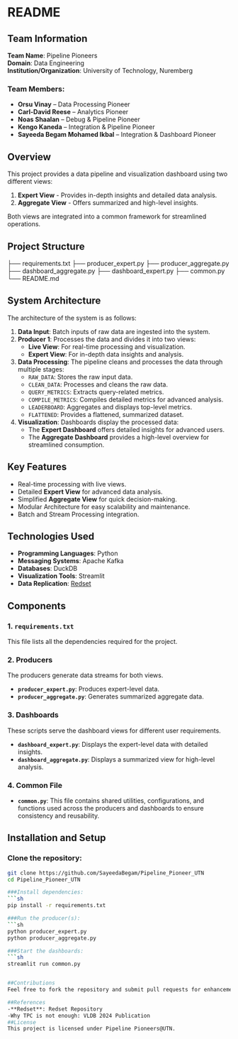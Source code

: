 # README

## Team Information

**Team Name**: Pipeline Pioneers  
**Domain**: Data Engineering  
**Institution/Organization**: University of Technology, Nuremberg  

### Team Members:
- **Orsu Vinay** – Data Processing Pioneer
- **Carl-David Reese** – Analytics Pioneer
- **Noas Shaalan** – Debug & Pipeline Pioneer
- **Kengo Kaneda** – Integration & Pipeline Pioneer
- **Sayeeda Begam Mohamed Ikbal** – Integration & Dashboard Pioneer

## Overview

This project provides a data pipeline and visualization dashboard using two different views:

1. **Expert View** - Provides in-depth insights and detailed data analysis.
2. **Aggregate View** - Offers summarized and high-level insights.

Both views are integrated into a common framework for streamlined operations.

## Project Structure

├── requirements.txt
├── producer_expert.py 
├── producer_aggregate.py
├── dashboard_aggregate.py 
├── dashboard_expert.py 
├── common.py 
└── README.md


## System Architecture

The architecture of the system is as follows:

1. **Data Input**: Batch inputs of raw data are ingested into the system.
2. **Producer 1**: Processes the data and divides it into two views:
   - **Live View**: For real-time processing and visualization.
   - **Expert View**: For in-depth data insights and analysis.
3. **Data Processing**: The pipeline cleans and processes the data through multiple stages:
   - `RAW_DATA`: Stores the raw input data.
   - `CLEAN_DATA`: Processes and cleans the raw data.
   - `QUERY_METRICS`: Extracts query-related metrics.
   - `COMPILE_METRICS`: Compiles detailed metrics for advanced analysis.
   - `LEADERBOARD`: Aggregates and displays top-level metrics.
   - `FLATTENED`: Provides a flattened, summarized dataset.
4. **Visualization**: Dashboards display the processed data:
   - The **Expert Dashboard** offers detailed insights for advanced users.
   - The **Aggregate Dashboard** provides a high-level overview for streamlined consumption.

## Key Features

- Real-time processing with live views.
- Detailed **Expert View** for advanced data analysis.
- Simplified **Aggregate View** for quick decision-making.
- Modular Architecture for easy scalability and maintenance.
- Batch and Stream Processing integration.

## Technologies Used

- **Programming Languages**: Python
- **Messaging Systems**: Apache Kafka
- **Databases**: DuckDB
- **Visualization Tools**: Streamlit
- **Data Replication**: [Redset](https://github.com/amazon-science/redset)

## Components

### 1. `requirements.txt`
This file lists all the dependencies required for the project.


### 2. Producers

The producers generate data streams for both views.

- **`producer_expert.py`**: Produces expert-level data.
- **`producer_aggregate.py`**: Generates summarized aggregate data.

### 3. Dashboards

These scripts serve the dashboard views for different user requirements.

- **`dashboard_expert.py`**: Displays the expert-level data with detailed insights.
- **`dashboard_aggregate.py`**: Displays a summarized view for high-level analysis.

### 4. Common File

- **`common.py`**: This file contains shared utilities, configurations, and functions used across the producers and dashboards to ensure consistency and reusability.

## Installation and Setup
### Clone the repository:
```sh
git clone https://github.com/SayeedaBegam/Pipeline_Pioneer_UTN
cd Pipeline_Pioneer_UTN

###Install dependencies:
```sh
pip install -r requirements.txt

###Run the producer(s):
```sh
python producer_expert.py
python producer_aggregate.py

###Start the dashboards:
```sh
streamlit run common.py


##Contributions
Feel free to fork the repository and submit pull requests for enhancements.

##References
-**Redset**: Redset Repository
-Why TPC is not enough: VLDB 2024 Publication
##License
This project is licensed under Pipeline Pioneers@UTN.










